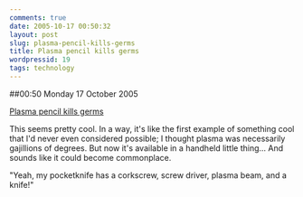 ```yaml
---
comments: true
date: 2005-10-17 00:50:32
layout: post
slug: plasma-pencil-kills-germs
title: Plasma pencil kills germs
wordpressid: 19
tags: technology
---
```


##00:50 Monday 17 October 2005

[Plasma pencil kills germs](http://www.dailypress.com/news/local/dp-98062sy0oct07,0,3541049.story?coll=dp-news-local-final)

This seems pretty cool.  In a way, it's like the first example of something cool that I'd never even considered possible; I thought plasma was necessarily gajillions of degrees.  But now it's available in a handheld little thing... And sounds like it could become commonplace.  

"Yeah, my pocketknife has a corkscrew, screw driver, plasma beam, and a knife!"
